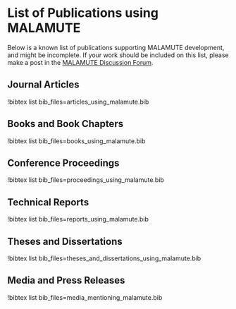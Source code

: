 # List of Publications using MALAMUTE

Below is a known list of publications supporting MALAMUTE development, and might be incomplete. If
your work should be included on this list, please make a post in the
[MALAMUTE Discussion Forum](https://github.com/idaholab/malamute/discussions).

## Journal Articles

!bibtex list bib_files=articles_using_malamute.bib

## Books and Book Chapters

!bibtex list bib_files=books_using_malamute.bib

## Conference Proceedings

!bibtex list bib_files=proceedings_using_malamute.bib

## Technical Reports

!bibtex list bib_files=reports_using_malamute.bib

## Theses and Dissertations

!bibtex list bib_files=theses_and_dissertations_using_malamute.bib

## Media and Press Releases

!bibtex list bib_files=media_mentioning_malamute.bib
